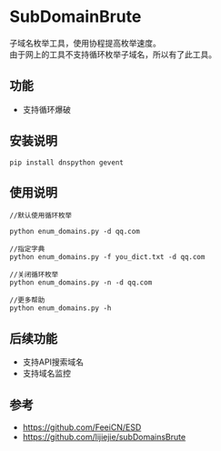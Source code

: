 # SubDomainBrute
子域名枚举工具，使用协程提高枚举速度。   
由于网上的工具不支持循环枚举子域名，所以有了此工具。  

## 功能
- 支持循环爆破  

## 安装说明
```
pip install dnspython gevent
```

## 使用说明
```
//默认使用循环枚举

python enum_domains.py -d qq.com

//指定字典
python enum_domains.py -f you_dict.txt -d qq.com

//关闭循环枚举
python enum_domains.py -n -d qq.com

//更多帮助
python enum_domains.py -h

```

## 后续功能
- 支持API搜索域名
- 支持域名监控

## 参考
- https://github.com/FeeiCN/ESD
- https://github.com/lijiejie/subDomainsBrute
